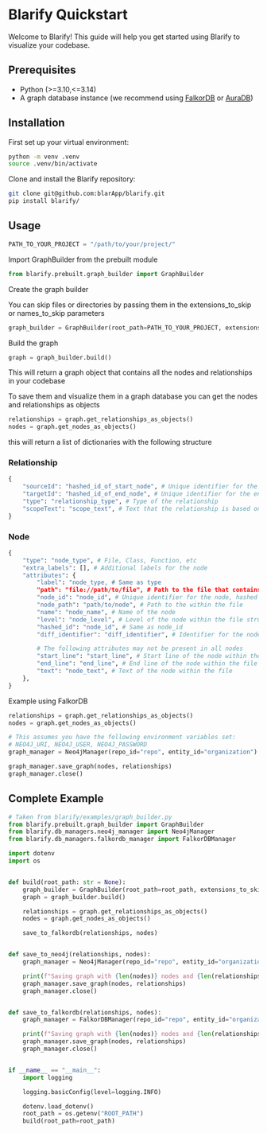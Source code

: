 # Blarify Quickstart

Welcome to Blarify! This guide will help you get started using Blarify to visualize your codebase.

## Prerequisites

- Python (>=3.10,<=3.14)
- A graph database instance (we recommend using [FalkorDB](https://falkordb.com/) or [AuraDB](https://neo4j.com/product/auradb/))

## Installation

First set up your virtual environment:
```bash
python -m venv .venv
source .venv/bin/activate
```

Clone and install the Blarify repository:
```bash
git clone git@github.com:blarApp/blarify.git
pip install blarify/
```

## Usage

```python
PATH_TO_YOUR_PROJECT = "/path/to/your/project/"
```

Import GraphBuilder from the prebuilt module

```python
from blarify.prebuilt.graph_builder import GraphBuilder
```

Create the graph builder

You can skip files or directories by passing them in the extensions_to_skip or names_to_skip parameters

```python
graph_builder = GraphBuilder(root_path=PATH_TO_YOUR_PROJECT, extensions_to_skip=[".json"], names_to_skip=["__pycache__"])
```

Build the graph

```python
graph = graph_builder.build()
```

This will return a graph object that contains all the nodes and relationships in your codebase

To save them and visualize them in a graph database you can get the nodes and relationships as objects

```python
relationships = graph.get_relationships_as_objects()
nodes = graph.get_nodes_as_objects()
```

this will return a list of dictionaries with the following structure

### Relationship
```python
{
    "sourceId": "hashed_id_of_start_node", # Unique identifier for the start node
    "targetId": "hashed_id_of_end_node", # Unique identifier for the end node
    "type": "relationship_type", # Type of the relationship
    "scopeText": "scope_text", # Text that the relationship is based on
}
```

### Node
```python
{
    "type": "node_type", # File, Class, Function, etc
    "extra_labels": [], # Additional labels for the node
    "attributes": {
        "label": "node_type, # Same as type
        "path": "file://path/to/file", # Path to the file that contains the node
        "node_id": "node_id", # Unique identifier for the node, hashed node path
        "node_path": "path/to/node", # Path to the within the file
        "name": "node_name", # Name of the node
        "level": "node_level", # Level of the node within the file structure
        "hashed_id": "node_id", # Same as node_id
        "diff_identifier": "diff_identifier", # Identifier for the node, this is used when using the PR feature

        # The following attributes may not be present in all nodes
        "start_line": "start_line", # Start line of the node within the file
        "end_line": "end_line", # End line of the node within the file
        "text": "node_text", # Text of the node within the file
    },
}
```

Example using FalkorDB
```python
relationships = graph.get_relationships_as_objects()
nodes = graph.get_nodes_as_objects()

# This assumes you have the following environment variables set:
# NEO4J_URI, NEO4J_USER, NEO4J_PASSWORD
graph_manager = Neo4jManager(repo_id="repo", entity_id="organization")

graph_manager.save_graph(nodes, relationships)
graph_manager.close()

```

## Complete Example

```python
# Taken from blarify/examples/graph_builder.py
from blarify.prebuilt.graph_builder import GraphBuilder
from blarify.db_managers.neo4j_manager import Neo4jManager
from blarify.db_managers.falkordb_manager import FalkorDBManager

import dotenv
import os


def build(root_path: str = None):
    graph_builder = GraphBuilder(root_path=root_path, extensions_to_skip=[".json"], names_to_skip=["__pycache__"])
    graph = graph_builder.build()

    relationships = graph.get_relationships_as_objects()
    nodes = graph.get_nodes_as_objects()

    save_to_falkordb(relationships, nodes)


def save_to_neo4j(relationships, nodes):
    graph_manager = Neo4jManager(repo_id="repo", entity_id="organization")

    print(f"Saving graph with {len(nodes)} nodes and {len(relationships)} relationships")
    graph_manager.save_graph(nodes, relationships)
    graph_manager.close()


def save_to_falkordb(relationships, nodes):
    graph_manager = FalkorDBManager(repo_id="repo", entity_id="organization")

    print(f"Saving graph with {len(nodes)} nodes and {len(relationships)} relationships")
    graph_manager.save_graph(nodes, relationships)
    graph_manager.close()


if __name__ == "__main__":
    import logging

    logging.basicConfig(level=logging.INFO)

    dotenv.load_dotenv()
    root_path = os.getenv("ROOT_PATH")
    build(root_path=root_path)
```




